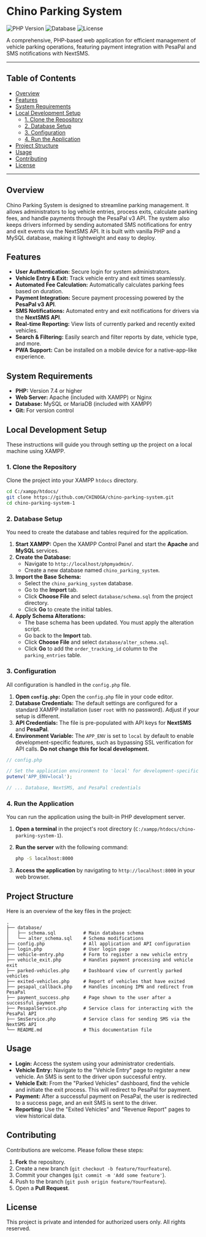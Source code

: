 # Chino Parking System

![PHP Version](https://img.shields.io/badge/php-%3E%3D7.4-8892BF.svg)
![Database](https://img.shields.io/badge/database-MySQL-00758F.svg)
![License](https://img.shields.io/badge/license-Private-red.svg)

A comprehensive, PHP-based web application for efficient management of vehicle parking operations, featuring payment integration with PesaPal and SMS notifications with NextSMS.

---

## Table of Contents

- [Overview](#overview)
- [Features](#features)
- [System Requirements](#system-requirements)
- [Local Development Setup](#local-development-setup)
  - [1. Clone the Repository](#1-clone-the-repository)
  - [2. Database Setup](#2-database-setup)
  - [3. Configuration](#3-configuration)
  - [4. Run the Application](#4-run-the-application)
- [Project Structure](#project-structure)
- [Usage](#usage)
- [Contributing](#contributing)
- [License](#license)

---

## Overview

Chino Parking System is designed to streamline parking management. It allows administrators to log vehicle entries, process exits, calculate parking fees, and handle payments through the PesaPal v3 API. The system also keeps drivers informed by sending automated SMS notifications for entry and exit events via the NextSMS API. It is built with vanilla PHP and a MySQL database, making it lightweight and easy to deploy.

## Features

- **User Authentication:** Secure login for system administrators.
- **Vehicle Entry & Exit:** Track vehicle entry and exit times seamlessly.
- **Automated Fee Calculation:** Automatically calculates parking fees based on duration.
- **Payment Integration:** Secure payment processing powered by the **PesaPal v3 API**.
- **SMS Notifications:** Automated entry and exit notifications for drivers via the **NextSMS API**.
- **Real-time Reporting:** View lists of currently parked and recently exited vehicles.
- **Search & Filtering:** Easily search and filter reports by date, vehicle type, and more.
- **PWA Support:** Can be installed on a mobile device for a native-app-like experience.

## System Requirements

- **PHP:** Version 7.4 or higher
- **Web Server:** Apache (included with XAMPP) or Nginx
- **Database:** MySQL or MariaDB (included with XAMPP)
- **Git:** For version control

## Local Development Setup

These instructions will guide you through setting up the project on a local machine using XAMPP.

### 1. Clone the Repository

Clone the project into your XAMPP `htdocs` directory.

```bash
cd C:/xampp/htdocs/
git clone https://github.com/CHINOGA/chino-parking-system.git
cd chino-parking-system-1
```

### 2. Database Setup

You need to create the database and tables required for the application.

1. **Start XAMPP:** Open the XAMPP Control Panel and start the **Apache** and **MySQL** services.
2. **Create the Database:**
    - Navigate to `http://localhost/phpmyadmin/`.
    - Create a new database named `chino_parking_system`.
3. **Import the Base Schema:**
    - Select the `chino_parking_system` database.
    - Go to the **Import** tab.
    - Click **Choose File** and select `database/schema.sql` from the project directory.
    - Click **Go** to create the initial tables.
4. **Apply Schema Alterations:**
    - The base schema has been updated. You must apply the alteration script.
    - Go back to the **Import** tab.
    - Click **Choose File** and select `database/alter_schema.sql`.
    - Click **Go** to add the `order_tracking_id` column to the `parking_entries` table.

### 3. Configuration

All configuration is handled in the `config.php` file.

1. **Open `config.php`:** Open the `config.php` file in your code editor.
2. **Database Credentials:** The default settings are configured for a standard XAMPP installation (user `root` with no password). Adjust if your setup is different.
3. **API Credentials:** The file is pre-populated with API keys for **NextSMS** and **PesaPal**.
4. **Environment Variable:** The `APP_ENV` is set to `local` by default to enable development-specific features, such as bypassing SSL verification for API calls. **Do not change this for local development.**

```php
// config.php

// Set the application environment to 'local' for development-specific settings
putenv('APP_ENV=local');

// ... Database, NextSMS, and PesaPal credentials
```

### 4. Run the Application

You can run the application using the built-in PHP development server.

1. **Open a terminal** in the project's root directory (`C:/xampp/htdocs/chino-parking-system-1`).
2. **Run the server** with the following command:

    ```bash
    php -S localhost:8000
    ```

3. **Access the application** by navigating to `http://localhost:8000` in your web browser.

## Project Structure

Here is an overview of the key files in the project:

```text
.
├── database/
│   ├── schema.sql          # Main database schema
│   └── alter_schema.sql    # Schema modifications
├── config.php              # All application and API configuration
├── login.php               # User login page
├── vehicle-entry.php       # Form to register a new vehicle entry
├── vehicle_exit.php        # Handles payment processing and vehicle exit
├── parked-vehicles.php     # Dashboard view of currently parked vehicles
├── exited-vehicles.php     # Report of vehicles that have exited
├── pesapal_callback.php    # Handles incoming IPN and redirect from PesaPal
├── payment_success.php     # Page shown to the user after a successful payment
├── PesapalService.php      # Service class for interacting with the PesaPal API
├── SmsService.php          # Service class for sending SMS via the NextSMS API
└── README.md               # This documentation file
```

## Usage

- **Login:** Access the system using your administrator credentials.
- **Vehicle Entry:** Navigate to the "Vehicle Entry" page to register a new vehicle. An SMS is sent to the driver upon successful entry.
- **Vehicle Exit:** From the "Parked Vehicles" dashboard, find the vehicle and initiate the exit process. This will redirect to PesaPal for payment.
- **Payment:** After a successful payment on PesaPal, the user is redirected to a success page, and an exit SMS is sent to the driver.
- **Reporting:** Use the "Exited Vehicles" and "Revenue Report" pages to view historical data.

## Contributing

Contributions are welcome. Please follow these steps:

1. **Fork** the repository.
2. Create a new branch (`git checkout -b feature/YourFeature`).
3. Commit your changes (`git commit -m 'Add some feature'`).
4. Push to the branch (`git push origin feature/YourFeature`).
5. Open a **Pull Request**.

## License

This project is private and intended for authorized users only. All rights reserved.
